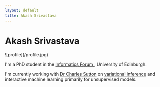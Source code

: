 ```yaml
---
layout: default
title: Akash Srivastava
---
```


<div class="blurb">
	<h1>Akash Srivastava</h1>
	<p>![profile](/profile.jpg)
	<p>I'm a PhD student in the <a href="http://www.ed.ac.uk/informatics/about/location/forum">Informatics Forum </a>, 
		University of Edinburgh.</p>
	<p>I'm currently working with <a href="http://homepages.inf.ed.ac.uk/csutton/">Dr Charles Sutton</a> 
		on <a href="https://www.cs.princeton.edu/courses/archive/fall11/cos597C/lectures/variational-inference-i.pdf">
		variational inference</a> and <br>interactive machine learning primarily for unsupervised models. </p>
	</p>
</div><!-- /.blurb -->
